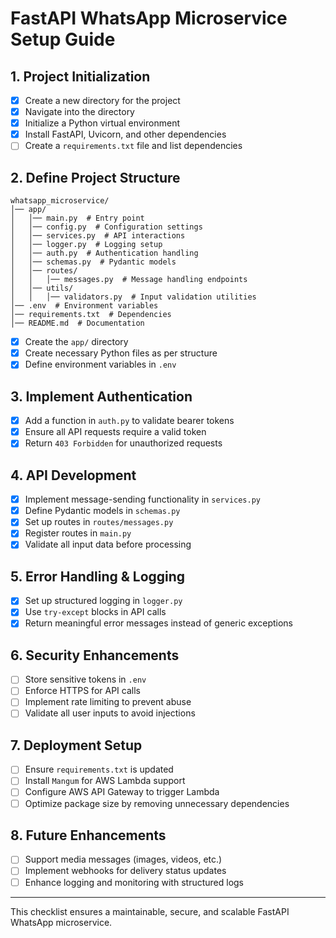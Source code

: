 # FastAPI WhatsApp Microservice Setup Guide

## 1. Project Initialization
- [x] Create a new directory for the project
- [x] Navigate into the directory
- [x] Initialize a Python virtual environment
- [x] Install FastAPI, Uvicorn, and other dependencies
- [ ] Create a `requirements.txt` file and list dependencies

## 2. Define Project Structure
```
whatsapp_microservice/
│── app/
│   │── main.py  # Entry point
│   │── config.py  # Configuration settings
│   │── services.py  # API interactions
│   │── logger.py  # Logging setup
│   │── auth.py  # Authentication handling
│   │── schemas.py  # Pydantic models
│   │── routes/
│   │   │── messages.py  # Message handling endpoints
│   │── utils/
│   │   │── validators.py  # Input validation utilities
│── .env  # Environment variables
│── requirements.txt  # Dependencies
│── README.md  # Documentation
```
- [x] Create the `app/` directory
- [x] Create necessary Python files as per structure
- [x] Define environment variables in `.env`

## 3. Implement Authentication
- [x] Add a function in `auth.py` to validate bearer tokens
- [x] Ensure all API requests require a valid token
- [x] Return `403 Forbidden` for unauthorized requests

## 4. API Development
- [x] Implement message-sending functionality in `services.py`
- [x] Define Pydantic models in `schemas.py`
- [x] Set up routes in `routes/messages.py`
- [x] Register routes in `main.py`
- [x] Validate all input data before processing

## 5. Error Handling & Logging
- [x] Set up structured logging in `logger.py`
- [x] Use `try-except` blocks in API calls
- [x] Return meaningful error messages instead of generic exceptions

## 6. Security Enhancements
- [ ] Store sensitive tokens in `.env`
- [ ] Enforce HTTPS for API calls
- [ ] Implement rate limiting to prevent abuse
- [ ] Validate all user inputs to avoid injections

## 7. Deployment Setup
- [ ] Ensure `requirements.txt` is updated
- [ ] Install `Mangum` for AWS Lambda support
- [ ] Configure AWS API Gateway to trigger Lambda
- [ ] Optimize package size by removing unnecessary dependencies

## 8. Future Enhancements
- [ ] Support media messages (images, videos, etc.)
- [ ] Implement webhooks for delivery status updates
- [ ] Enhance logging and monitoring with structured logs

---
This checklist ensures a maintainable, secure, and scalable FastAPI WhatsApp microservice.
